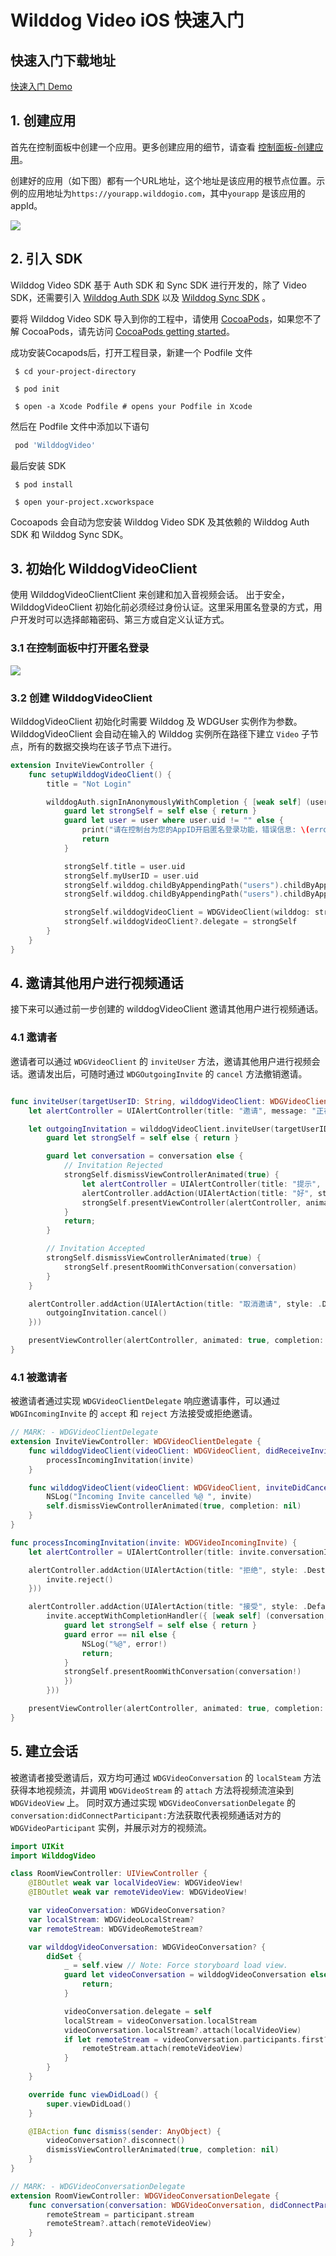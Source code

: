 # Wilddog Video iOS 快速入门

## 快速入门下载地址

[快速入门 Demo](https://github.com/itolfh/wilddog-video-quickstart)

## 1. 创建应用

首先在控制面板中创建一个应用。更多创建应用的细节，请查看 [控制面板-创建应用](https://docs.wilddog.com/console/creat.html)。

创建好的应用（如下图）都有一个URL地址，这个地址是该应用的根节点位置。示例的应用地址为`https://yourapp.wilddogio.com`，其中`yourapp` 是该应用的 appId。

![](https://docs.wilddog.com/images/demoapp.png)

## 2. 引入 SDK

Wilddog Video SDK 基于 Auth SDK 和 Sync SDK 进行开发的，除了 Video SDK，还需要引入 [Wilddog Auth SDK](https://docs.wilddog.com/quickstart/auth/web.html) 以及 [Wilddog Sync SDK](https://docs.wilddog.com/quickstart/sync/web.html) 。

要将 Wilddog Video SDK 导入到你的工程中，请使用 [CocoaPods](https://cocoapods.org/)，如果您不了解 CocoaPods，请先访问 [CocoaPods getting started](https://guides.cocoapods.org/using/getting-started.html)。

成功安装Cocapods后，打开工程目录，新建一个 Podfile 文件

```shell
 $ cd your-project-directory

 $ pod init

 $ open -a Xcode Podfile # opens your Podfile in Xcode
```

然后在 Podfile 文件中添加以下语句

```ruby
 pod 'WilddogVideo'
```

最后安装 SDK

```shell
 $ pod install

 $ open your-project.xcworkspace
```

Cocoapods 会自动为您安装 Wilddog Video SDK 及其依赖的 Wilddog Auth SDK 和 Wilddog Sync SDK。

## 3. 初始化 WilddogVideoClient
使用 WilddogVideoClientClient 来创建和加入音视频会话。
出于安全，WilddogVideoClient 初始化前必须经过身份认证。这里采用匿名登录的方式，用户开发时可以选择邮箱密码、第三方或自定义认证方式。

### 3.1 在控制面板中打开匿名登录
![](https://docs.wilddog.com/images/openanonymous.png)

### 3.2 创建 WilddogVideoClient
WilddogVideoClient 初始化时需要 Wilddog 及 WDGUser 实例作为参数。
WilddogVideoClient 会自动在输入的 Wilddog 实例所在路径下建立 `Video` 子节点，所有的数据交换均在该子节点下进行。

```swift
extension InviteViewController {
    func setupWilddogVideoClient() {
        title = "Not Login"

        wilddogAuth.signInAnonymouslyWithCompletion { [weak self] (user, error) in
            guard let strongSelf = self else { return }
            guard let user = user where user.uid != "" else {
                print("请在控制台为您的AppID开启匿名登录功能，错误信息: \(error)")
                return
            }

            strongSelf.title = user.uid
            strongSelf.myUserID = user.uid
            strongSelf.wilddog.childByAppendingPath("users").childByAppendingPath(user.uid).setValue(true)
            strongSelf.wilddog.childByAppendingPath("users").childByAppendingPath(user.uid).onDisconnectRemoveValue()

            strongSelf.wilddogVideoClient = WDGVideoClient(wilddog: strongSelf.wilddog, user: user)
            strongSelf.wilddogVideoClient?.delegate = strongSelf
        }
    }
}
```

## 4. 邀请其他用户进行视频通话
接下来可以通过前一步创建的 wilddogVideoClient 邀请其他用户进行视频通话。

### 4.1 邀请者
邀请者可以通过 `WDGVideoClient` 的 `inviteUser` 方法，邀请其他用户进行视频会话。邀请发出后，可随时通过 `WDGOutgoingInvite` 的 `cancel` 方法撤销邀请。

```swift

func inviteUser(targetUserID: String, wilddogVideoClient: WDGVideoClient) {
    let alertController = UIAlertController(title: "邀请", message: "正在邀请\(targetUserID) 进行视频通话", preferredStyle: .Alert)

    let outgoingInvitation = wilddogVideoClient.inviteUser(targetUserID, conversationMode: .Basic) { [weak self] (conversation, error) in
        guard let strongSelf = self else { return }

        guard let conversation = conversation else {
            // Invitation Rejected
            strongSelf.dismissViewControllerAnimated(true) {
                let alertController = UIAlertController(title: "提示", message: "视频通话邀请被对方拒绝", preferredStyle: .Alert)
                alertController.addAction(UIAlertAction(title: "好", style: .Cancel, handler: nil))
                strongSelf.presentViewController(alertController, animated: true, completion: nil)
            }
            return;
        }

        // Invitation Accepted
        strongSelf.dismissViewControllerAnimated(true) {
            strongSelf.presentRoomWithConversation(conversation)
        }
    }

    alertController.addAction(UIAlertAction(title: "取消邀请", style: .Destructive, handler: { (action) in
        outgoingInvitation.cancel()
    }))

    presentViewController(alertController, animated: true, completion: nil)
}

```

### 4.1 被邀请者
被邀请者通过实现 `WDGVideoClientDelegate` 响应邀请事件，可以通过 `WDGIncomingInvite` 的 `accept` 和 `reject` 方法接受或拒绝邀请。

```swift
// MARK: - WDGVideoClientDelegate
extension InviteViewController: WDGVideoClientDelegate {
    func wilddogVideoClient(videoClient: WDGVideoClient, didReceiveInvite invite: WDGVideoIncomingInvite) {
        processIncomingInvitation(invite)
    }

    func wilddogVideoClient(videoClient: WDGVideoClient, inviteDidCancel invite: WDGVideoIncomingInvite) {
        NSLog("Incoming Invite cancelled %@ ", invite)
        self.dismissViewControllerAnimated(true, completion: nil)
    }
}
```

```swift
func processIncomingInvitation(invite: WDGVideoIncomingInvite) {
    let alertController = UIAlertController(title: invite.conversationID, message: "\(invite.fromUserID) 邀请你进行视频通话", preferredStyle: .Alert)

    alertController.addAction(UIAlertAction(title: "拒绝", style: .Destructive, handler: { (action) in
        invite.reject()
    }))

    alertController.addAction(UIAlertAction(title: "接受", style: .Default, handler: { [weak self] (action) in
        invite.acceptWithCompletionHandler({ [weak self] (conversation, error) in
            guard let strongSelf = self else { return }
            guard error == nil else {
                NSLog("%@", error!)
                return;
            }
            strongSelf.presentRoomWithConversation(conversation!)
            })
        }))

    presentViewController(alertController, animated: true, completion: nil)
}
```

## 5. 建立会话
被邀请者接受邀请后，双方均可通过 `WDGVideoConversation` 的 `localSteam` 方法获得本地视频流，并调用 `WDGVideoStream` 的 `attach` 方法将视频流渲染到 `WDGVideoView` 上。
同时双方通过实现 `WDGVideoConversationDelegate` 的 `conversation:didConnectParticipant:`方法获取代表视频通话对方的 `WDGVideoParticipant` 实例，并展示对方的视频流。

```swift
import UIKit
import WilddogVideo

class RoomViewController: UIViewController {
    @IBOutlet weak var localVideoView: WDGVideoView!
    @IBOutlet weak var remoteVideoView: WDGVideoView!

    var videoConversation: WDGVideoConversation?
    var localStream: WDGVideoLocalStream?
    var remoteStream: WDGVideoRemoteStream?

    var wilddogVideoConversation: WDGVideoConversation? {
        didSet {
            _ = self.view // Note: Force storyboard load view.
            guard let videoConversation = wilddogVideoConversation else {
                return;
            }

            videoConversation.delegate = self
            localStream = videoConversation.localStream
            videoConversation.localStream?.attach(localVideoView)
            if let remoteStream = videoConversation.participants.first?.stream {
                remoteStream.attach(remoteVideoView)
            }
        }
    }

    override func viewDidLoad() {
        super.viewDidLoad()
    }

    @IBAction func dismiss(sender: AnyObject) {
        videoConversation?.disconnect()
        dismissViewControllerAnimated(true, completion: nil)
    }
}

// MARK: - WDGVideoConversationDelegate
extension RoomViewController: WDGVideoConversationDelegate {
    func conversation(conversation: WDGVideoConversation, didConnectParticipant participant: WDGVideoParticipant) {
        remoteStream = participant.stream
        remoteStream?.attach(remoteVideoView)
    }
}
```
